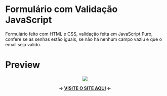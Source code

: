 # Formulário com Validação JavaScript
Formulário feito com HTML e CSS, validação feita em JavaScript Puro, confere se as senhas estão iguais, se não há nenhum campo vaziu e que o email seja valido.
<br>
# Preview
<div align="center">
  <img src="https://user-images.githubusercontent.com/97764322/157950678-8e52073a-0510-41d2-82d2-07065fb05e12.png" />  
</div
<br>
<p align="center"><b>-> <a href="https://formulario-com-validacao1.netlify.app">VISITE O SITE AQUI</a> <-</b></p>
